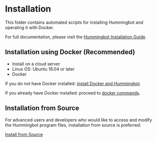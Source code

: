 # Installation

This folder contains automated scripts for installing Hummingbot and operating it with Docker.

For full documentation, please visit the [Hummingbot Installation Guide](https://docs.hummingbot.io/installation/).

## Installation using Docker (Recommended)

- Install on a cloud server
- Linux OS: Ubuntu 16.04 or later
- Docker

If you do not have Docker installed: [install Docker and Hummingbot](./install-docker/).

If you already have Docker installed: proceed to [docker commands](./docker-commands/).

## Installation from Source

For advanced users and developers who would like to access and modify the Hummingbot program files, installation from source is preferred:

[Install from Source](./install-from-source/)
